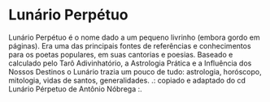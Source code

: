 # Lunário Perpétuo

Lunário Perpétuo é o nome dado a um pequeno livrinho (embora gordo em páginas). Era uma das principais fontes de referências e conhecimentos para os poetas populares, em suas cantorias e poesias. Baseado e calculado pelo Tarô Adivinhatório, a Astrologia Prática e a Influência dos Nossos Destinos o Lunário trazia um pouco de tudo: astrologia, horóscopo, mitologia, vidas de santos, generalidades.
.: copiado e adaptado do cd Lunário Pérpetuo de Antônio Nóbrega :.
